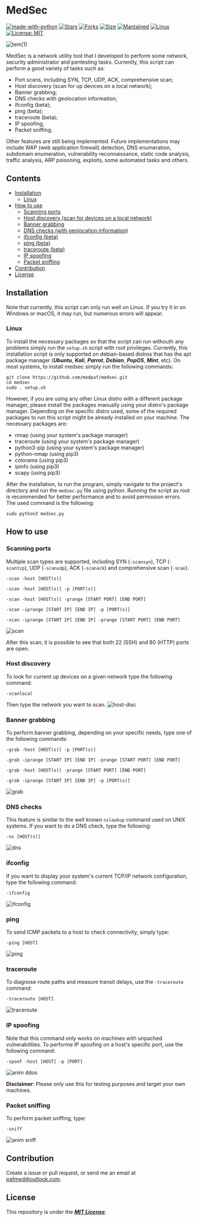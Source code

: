 # MedSec

[![made-with-python](https://img.shields.io/badge/Made%20with-Python-1f425f.svg)](https://www.python.org/)
[![Stars](https://img.shields.io/github/stars/medpaf/medsec.svg)]()
[![Forks](https://img.shields.io/github/forks/medpaf/medsec.svg)]()
[![Size](https://img.shields.io/github/repo-size/medpaf/medsec)]()
[![Mantained](https://img.shields.io/badge/Maintained%3F-yes-green.svg)]()
[![Linux](https://svgshare.com/i/Zhy.svg)](https://svgshare.com/i/Zhy.svg)
[![License: MIT](https://img.shields.io/badge/License-MIT-yellow.svg)](https://opensource.org/licenses/MIT)

![tem(1)](https://user-images.githubusercontent.com/61552222/135713734-93ac0416-0a67-4a7e-aeb2-7ee70dc7d103.png)

MedSec is a network utility tool that I developed to perform some network, security administrator and pentesting tasks. 
Currently, this script can perform a good variety of tasks such as:
- Port scans, including SYN, TCP, UDP, ACK, comprehensive scan;
- Host discovery (scan for up devices on a local network);
- Banner grabbing;
- DNS checks with geolocation information;
- ifconfig (beta);
- ping (beta);
- traceroute (beta);
- IP spoofing;
- Packet sniffing.

Other features are still being implemented. Future implementations may include WAP (web application firewall) detection, DNS enumeration, subdomain enumeration, vulnerability reconnaissance, static code analysis, traffic analysis, ARP poisoning, exploits, some automated tasks and others.

## Contents
+ [Installation](#installation)
  - [Linux](#linux)
+ [How to use](#how-to-use)
  - [Scanning ports](#scanning-ports)
  - [Host discovery (scan for devices on a local network)](#host-discovery)
  - [Banner grabbing](#banner-grabbing)
  - [DNS checks (with geolocation information)](#dns-checks)
  - [ifconfig (beta)](#ifconfig)
  - [ping (beta)](#ping)
  - [traceroute (beta)](#traceroute)
  - [IP spoofing](#ip-spoofing)
  - [Packet sniffing](#packet-sniffing)
+ [Contribution](#contribution)
+ [License](#license)

## Installation

Note that currently, this script can only run well on Linux. If you try it in on Windows or macOS, it may run, but numerous errors will appear.

### Linux

To install the necessary packages so that the script can run withouth any problems simply run the `setup.sh` script with root privileges. Currently, this installation script is only supported on debian-based distros that has the apt package manager (***Ubuntu***, ***Kali***, ***Parrot***, ***Debian***, ***PopOS***, ***Mint***, etc). On most systems, to install medsec simply run the following commands:
```
git clone https://github.com/medpaf/medsec.git
cd medsec
sudo . setup.sh
```
However, if you are using any other Linux distro with a different package manager, please install the packages manually using your distro's package manager. Depending on the specific distro used, some of the required packages to run this script might be already installed on your machine.
The necessary packages are:
- nmap (using your system's package manager)
- traceroute (using your system's package manager)
- python3-pip (using your system's package manager)
- python-nmap (using pip3)
- colorama (using pip3)
- ipinfo (using pip3)
- scapy (using pip3)

After the installation, to run the program, simply navigate to the project's directory and run the `medsec.py` file using python. Running the script as root is recommended for better performance and to avoid permission errors. The used command is the following:
```
sudo python3 medsec.py
```
## How to use
### Scanning ports
Multiple scan types are supported, including SYN (`-scansyn`), TCP (`-scantcp`), UDP (`-scanudp`), ACK (`-scanack`) and comprehensive scan (`-scan`).

`-scan -host [HOST(s)]`

`-scan -host [HOST(s)] -p [PORT(s)]`

`-scan -host [HOST(s)] -prange [START PORT] [END PORT]`

`-scan -iprange [START IP] [END IP] -p [PORT(s)]`

`-scan -iprange [START IP] [END IP] -prange [START PORT] [END PORT]`

![scan](https://user-images.githubusercontent.com/61552222/134312220-9bfbfd14-aaed-411b-8299-0169f7fefbf9.png)

After this scan, it is possible to see that both 22 (SSH) and 80 (HTTP) ports are open.

### Host discovery
To look for current up devices on a given network type the following command:

`-scanlocal`

Then type the network you want to scan.
![host-disc](https://user-images.githubusercontent.com/61552222/134312276-2e18c1cb-2c18-4239-b44e-21fc78b9fe78.png)

### Banner grabbing
To perform banner grabbing, depending on your specific needs, type one of the following commands:

`-grab -host [HOST(s)] -p [PORT(s)]`

`-grab -iprange [START IP] [END IP] -prange [START PORT] [END PORT]`

`-grab -host [HOST(s)] -prange [START PORT] [END PORT]`

`-grab -iprange [START IP] [END IP] -p [PORT(s)]`

![grab](https://user-images.githubusercontent.com/61552222/134312366-3548a436-7462-4e3a-8304-dc2befb74c3a.png)

### DNS checks
This feature is similar to the well known `nslookup` command used on UNIX systems. If you want to do a DNS check, type the following:

`-ns [HOST(s)]`

![dns](https://user-images.githubusercontent.com/61552222/134312444-fe74ff4a-76d1-4bef-9093-e83cdebe50e6.png)

### ifconfig
If you want to display your system's current TCP/IP network configuration, type the following command:

`-ifconfig`

![ifconfig](https://user-images.githubusercontent.com/61552222/134312657-b7262736-0ae0-4a39-bb72-c6dc0bc6869b.png)

### ping
To send ICMP packets to a host to check connectivity, simply type:

`-ping [HOST]`

![ping](https://user-images.githubusercontent.com/61552222/134312705-9e7237c1-dfe4-470b-9b35-f9560884d039.png)

### traceroute
To diagnose route paths and measure transit delays, use the `-traceroute` command:

`-traceroute [HOST]`

![traceroute](https://user-images.githubusercontent.com/61552222/134312735-7f185efd-4264-4fbb-96d8-91a053d0ff6e.png)

### IP spoofing
Note that this command only works on machines with unpached vulnerabilities. To performe IP spoofing on a host's specific port, use the following command:

`-spoof -host [HOST] -p [PORT]`

![anim ddos](https://user-images.githubusercontent.com/61552222/135481491-a24e689c-ba4b-4eb4-933b-2be9c85fcddb.gif)

**Disclaimer**: Please only use this for testing purposes and target your own machines.

### Packet sniffing
To perform packet sniffing, type:

`-sniff`

![anim sniff](https://user-images.githubusercontent.com/61552222/135460586-240e23e0-783a-4fc8-a088-1e15a0b9af3d.gif)

## Contribution

Create a issue or pull request, or send me an email at [pafmed@outlook.com](mailto:pafmed@outlook.com).
## License

This repository is under the [***MIT License***](https://opensource.org/licenses/MIT).



